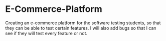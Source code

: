 # E-Commerce-Platform
Creating an e-commerce platform for the software testing students, so that they can be able to test certain features. I will also add bugs so that I can see if they will test every feature or not.
